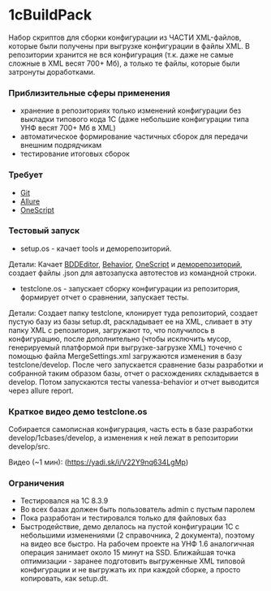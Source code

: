 # 1cBuildPack #

Набор скриптов для сборки конфигурации из ЧАСТИ XML-файлов, которые были получены при выгрузке конфигурации в файлы XML. В репозитории хранится не вся конфигурация (т.к. даже не самые сложные в XML весят 700+ Мб), а только те файлы, которые были затронуты доработками.

### Приблизительные сферы применения ###

* хранение в репозиториях только изменений конфигурации без выкладки типового кода 1С (даже небольшие конфигурации типа УНФ весят 700+ Мб в XML)
* автоматическое формирование частичных сборок для передачи внешним подрядчикам
* тестирование итоговых сборок

### Требует ###

* [Git](https://git-scm.com/)
* [Allure](https://github.com/allure-framework/allure1/releases)
* [OneScript](http://oscript.io/)

### Тестовый запуск ###

* setup.os - качает tools и деморепозиторий. 

Детали: Качает [BDDEditor](https://github.com/silverbulleters/vanessa-bdd-editor), [Behavior](https://github.com/silverbulleters/vanessa-behavior), [OneScript](https://github.com/EvilBeaver/oscript-library) и [деморепозиторий](https://github.com/cybjavax/vanessa-bootstrap-1cBuildPackTemplate), создает файлы .json для автозапуска автотестов из командной строки.

* testclone.os - запускает сборку конфигурации из репозитория, формирует отчет о сравнении, запускает тесты.

Детали: Создает папку testclone, клонирует туда репозиторий, создает пустую базу из базы setup.dt, раскладывает ее на XML, сливает в эту папку XML с репозитория, загружают то, что получилось в конфигурацию, после дополнительно (чтобы исключить мусор, генерируемый платформой при выгрузке-загрузке XML) точечно с помощью файла MеrgeSettings.xml загружаются изменения в базу testclone/develop. После чего запускается сравнение базы разработки и собранной таким образом базы, отчет о расхождениях складывается в develop. Потом запускаются тесты vanessa-behavior и отчет выводится через allure report.

### Краткое видео демо testclone.os ###

Собирается самописная конфигурация, часть есть в базе разработки develop/1cbases/develop, а изменения к ней лежат в репозитории develop/src.

Видео (~1 мин): (https://yadi.sk/i/V22Y9nq634LgMp)

### Ограничения ###

* Тестировался на 1С 8.3.9
* Во всех базах должен быть пользователь admin с пустым паролем
* Пока разработан и тестировался только для файловых баз
* Быстродействие, демо делалось на пустой конфигурации 1С с небольшими изменениями (2 справочника, 2 документа), поэтому на видео все быстро. На рабочем проекте на УНФ 1.6 аналогичная операция занимает около 15 минут на SSD. Ближайшая точка оптимизации - заранее подготовить выгруженные XML типовой конфигурации и не выгружать их при каждой сборке, а просто копировать, как setup.dt.
